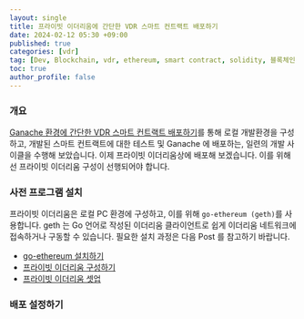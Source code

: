 ```yaml
---
layout: single
title: 프라이빗 이더리움에 간단한 VDR 스마트 컨트랙트 배포하기
date: 2024-02-12 05:30 +09:00
published: true
categories: [vdr]
tag: [Dev, Blockchain, vdr, ethereum, smart contract, solidity, 블록체인, 이더리움, 스마트 컨트랙트, 솔리디티, SSI, DID, deploy]
toc: true
author_profile: false
---
```


### 개요

[Ganache 환경에 간단한 VDR 스마트 컨트랙트 배포하기][vdr-simple-vdr-truffle]를 통해 로컬 개발환경을 구성하고, 개발된 스마트 컨트랙트에 대한 테스트 및 Ganache 에 배포하는, 일련의 개발 사이클을 수행해 보았습니다. 이제 프라이빗 이더리움상에 배포해 보겠습니다. 
이를 위해선 프라이빗 이더리움 구성이 선행되어야 합니다. 

### 사전 프로그램 설치

프라이빗 이더리움은 로컬 PC 환경에 구성하고, 이를 위해 `go-ethereum (geth)`를 사용합니다. 
geth 는 Go 언어로 작성된 이더리움 클라이언트로 쉽게 이더리움 네트워크에 접속하거나 구동할 수 있습니다. 
필요한 설치 과정은 다음 Post 를 참고하기 바랍니다.

- [go-ethereum 설치하기](https://keitechnote.github.io/dev/dev-install-go-ethereum/)
- [프라이빗 이더리움 구성하기](https://keitechnote.github.io/dev/dev-install-private-ethereum/)
- [프라이빗 이더리움 셋업](https://keitechnote.github.io/dev/dev-setup-private-ethereum/)

### 배포 설정하기












[vdr-simple-vdr-truffle]: https://keitechnote.github.io/vdr/vdr-simple-vdr-truffle/